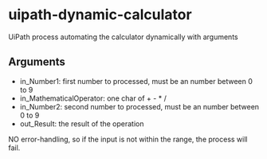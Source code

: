 # uipath-dynamic-calculator
UiPath process automating the calculator dynamically with arguments

## Arguments
* in_Number1: first number to processed, must be an number between 0 to 9
* in_MathematicalOperator: one char of + - * /
* in_Number2: second number to processed, must be an number between 0 to 9
* out_Result: the result of the operation

NO error-handling, so if the input is not within the range, the process will fail.
